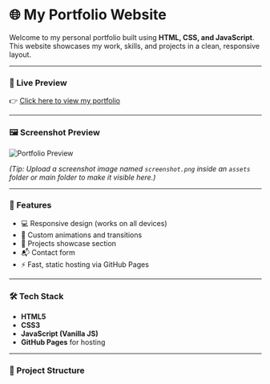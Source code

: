 # 🌐 My Portfolio Website

Welcome to my personal portfolio built using **HTML, CSS, and JavaScript**.  
This website showcases my work, skills, and projects in a clean, responsive layout.

---

### 🚀 Live Preview
👉 [Click here to view my portfolio]([https://sakshith2004.github.io/portfolio](https://sakshith2004.github.io/portfolio/))

---

### 🖼️ Screenshot Preview
![Portfolio Preview](assets/screenshot.png)

*(Tip: Upload a screenshot image named `screenshot.png` inside an `assets` folder or main folder to make it visible here.)*

---

### 🧩 Features
- 💻 Responsive design (works on all devices)  
- 🎨 Custom animations and transitions  
- 📁 Projects showcase section  
- 📬 Contact form  
- ⚡ Fast, static hosting via GitHub Pages  

---

### 🛠️ Tech Stack
- **HTML5**  
- **CSS3**  
- **JavaScript (Vanilla JS)**  
- **GitHub Pages** for hosting  

---

### 📂 Project Structure
